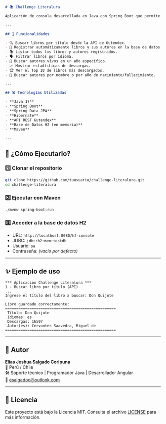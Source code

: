 ```markdown
# 📚 Challenge Literalura

Aplicación de consola desarrollada en Java con Spring Boot que permite buscar libros a través de la API pública de Gutendex, registrar información en una base de datos y realizar consultas sobre libros y autores.

---

## 🚀 Funcionalidades

- 🔍 Buscar libros por título desde la API de Gutendex.
- 💾 Registrar automáticamente libros y sus autores en la base de datos.
- 📚 Listar todos los libros y autores registrados.
- 🗣️ Filtrar libros por idioma.
- 📅 Buscar autores vivos en un año específico.
- 📈 Mostrar estadísticas de descargas.
- 🏆 Ver el Top 10 de libros más descargados.
- 👤 Buscar autores por nombre o por año de nacimiento/fallecimiento.

---

## 🛠️ Tecnologías Utilizadas

- **Java 17**
- **Spring Boot**
- **Spring Data JPA**
- **Hibernate**
- **API REST Gutendex**
- **Base de Datos H2 (en memoria)**
- **Maven**

---


```


## 🧪 ¿Cómo Ejecutarlo?

### 1️⃣ Clonar el repositorio

```bash
git clone https://github.com/tuusuario/challenge-literalura.git
cd challenge-literalura
```

### 2️⃣ Ejecutar con Maven

```bash
./mvnw spring-boot:run
```

### 3️⃣ Acceder a la base de datos H2

- URL: `http://localhost:8080/h2-console`
- JDBC: `jdbc:h2:mem:testdb`
- Usuario: `sa`
- Contraseña: *(vacío por defecto)*

---

## ✨ Ejemplo de uso

```
*** Aplicación Challenge Literalura ***
1 - Buscar libro por título (API)
...
Ingrese el título del libro a buscar: Don Quijote

Libro guardado correctamente:
==================================================
 Título: Don Quijote
 Idiomas: es
 Descargas: 16507
 Autor(es): Cervantes Saavedra, Miguel de
==================================================
```

---

## 👤 Autor

**Elías Jeshua Salgado Coripuna**  
📍 Perú / Chile  
🛠️ Soporte técnico | Programador Java | Desarrollador Angular  
📧 esalgadoc@outlook.com

---

## 📄 Licencia

Este proyecto está bajo la Licencia MIT. Consulta el archivo [LICENSE](LICENSE) para más información.
```
